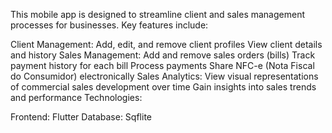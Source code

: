 This mobile app is designed to streamline client and sales management processes for businesses. Key features include:

Client Management:
Add, edit, and remove client profiles
View client details and history
Sales Management:
Add and remove sales orders (bills)
Track payment history for each bill
Process payments
Share NFC-e (Nota Fiscal do Consumidor) electronically
Sales Analytics:
View visual representations of commercial sales development over time
Gain insights into sales trends and performance
Technologies:

Frontend: Flutter
Database: Sqflite
